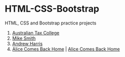 # HTML-CSS-Bootstrap
HTML, CSS and Bootstrap practice projects
<ol>
<li><a href="http://htmlpreview.github.io/?https://github.com/JobayerAhmmed/HTML-CSS-Bootstrap/blob/master/4-AustralianTaxCollege/index.html" target="_blank">Australian Tax College</a></li>
<li><a href="http://htmlpreview.github.io/?https://github.com/JobayerAhmmed/HTML-CSS-Bootstrap/blob/master/3-MikeSmith/index.html" target="_blank">Mike Smith</a></li>
<li><a href="http://htmlpreview.github.io/?https://github.com/JobayerAhmmed/HTML-CSS-Bootstrap/blob/master/2-AndrewHarris/index3.html" target="_blank">Andrew Harris</a>
<li><a href="http://htmlpreview.github.io/?https://github.com/JobayerAhmmed/HTML-CSS-Bootstrap/blob/master/1-AliceComesBackHome/index.html" target="_blank">Alice Comes Back Home</a> | 
<a href="http://htmlpreview.github.io/?https://github.com/JobayerAhmmed/HTML-CSS-Bootstrap/blob/master/1-AliceComesBackHome/indexbootstrap.html" target="_blank">Alice Comes Back Home</a></li>
</ol>
